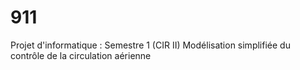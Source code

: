 # 911
Projet d'informatique : Semestre 1 (CIR II)
Modélisation simplifiée du contrôle de la circulation aérienne
